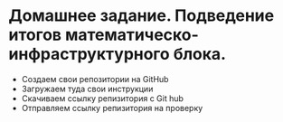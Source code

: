 # Домашнее задание. Подведение итогов математическо-инфраструктурного блока.
- Создаем свои репозитории на GitHub
- Загружаем туда свои инструкции
- Скачиваем ссылку репизитория с Git hub 
- Отправляем ссылку репизитория на проверку


